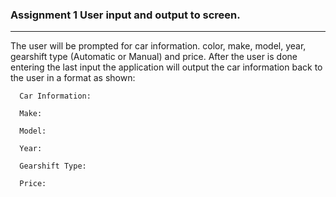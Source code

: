 
### Assignment 1  User input and output to screen.
____

The user will be prompted for car information.  color, make, model, year, gearshift type (Automatic or Manual) and price.
After the user is done entering the last input the application will output the car information back to the user in a format as shown:

      Car Information:
   
      Make:
      
      Model:
      
      Year:
      
      Gearshift Type:
      
      Price:
      
